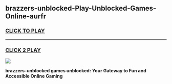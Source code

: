 
## brazzers-unblocked-Play-Unblocked-Games-Online-aurfr
<h3>
<a href="https://premium76.site?title=brazzers-unblocked&ref=25A">CLICK TO PLAY</a></h3>
<hr>

<h3>
<a href="https://premium76.site?title=brazzers-unblocked&ref=25A">CLICK 2 PLAY</a>
  
</h3>

<a href="https://premium76.site?title=brazzers-unblocked&ref=25A"><img src="https://clearcache.store/games.png"></a>


**brazzers-unblocked games unblocked: Your Gateway to Fun and Accessible Online Gaming**
